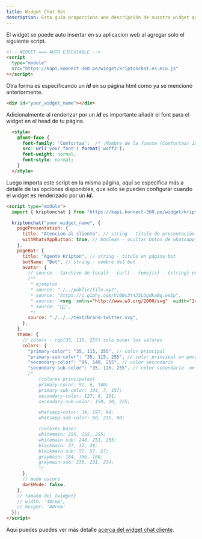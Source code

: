 ```yaml
---
title: Widget Chat Bot
description: Esta guía proporciona una descripción de nuestro widget que se implementa en su front-end.
---
```



El widget se puede auto insertar en su aplicacion web al agregar solo el siguiente script.


```html
<!-- WIDGET === AUTO EJECUTABLE -->
<script
  type="module"
  src="https://kapi.konnect-360.pe/widget/kriptonchat.es.min.js"
></script>
```

Otra forma es especificando un ***id*** en su página html como ya se mencionó anteriormente.

```html
<div id="your_widget_name"></div>
```

Adicionalmente al renderizar por un ***id*** es importante añadir el font para el widget en el head de tu página.

```html
  <style>
    @font-face {
      font-family: 'Comfortaa';  /* ¡Nombre de la fuente (Comfortaa) importante ! */
      src: url('your_font') format('woff2');
      font-weight: normal;
      font-style: normal;
    }
  </style>
```

Luego importa este script en la misma página, aquí se especifica más a detalle de las opciones disponibles, que solo se pueden configurar cuando el widget es renderizado por un ***id***.

```html
<script type="module">
  import { kriptonchat } from "https://kapi.konnect-360.pe/widget/kriptonchat.es.min.js";

  kriptonchat("your_widget_name", {
    pagePresentation: {
      title: "Atencion al cliente", // string - titulo de presentación
      withWhatsAppButton: true, // boolean - ocultar boton de whatsapp
    },
    pageBot: {
      title: "Agente Kripton", // string - titulo en página bot
      botName: "Bot", // string - nombre del bot
      avatar: {
        // source - {archivo de local} - {url} - {emojis} - {string} extensiones soportadas ["jpg", "jpeg", "png", "gif", "svg"]
        /**
         * ejemplos
         * source: "./../public/file.xyz",
         * source: "https://i.giphy.com/Vi0Ws3t4JSLOgdkaBq.webp",
         * source: `<svg  xmlns="http://www.w3.org/2000/svg"  width="24"  height="24"  viewBox="0 0 24 24"  fill="currentColor"  class="icon icon-tabler icons-tabler-filled icon-tabler-user"><path stroke="none" d="M0 0h24v24H0z" fill="none"/><path d="M12 2a5 5 0 1 1 -5 5l.005 -.217a5 5 0 0 1 4.995 -4.783z" /><path d="M14 14a5 5 0 0 1 5 5v1a2 2 0 0 1 -2 2h-10a2 2 0 0 1 -2 -2v-1a5 5 0 0 1 5 -5h4z" /></svg>`,
         * source: '🤗🤗',
         */
        source: "./../../test/brand-twitter.svg",
      },
    },
    theme: {
      // colors - rgb(35, 115, 255) solo poner los valores
      colors: {
        "primary-color": "35, 115, 255", // color principal
        "primary-sub-color": "35, 115, 255", // color principal un poco opaco {a criterio}
        "secondary-color": "86, 148, 255", // color secundario
        "secondary-sub-color": "35, 115, 255", // color secundario  un poco opaco {a criterio}
        /*
            (colores principales)
            primary-color: 92, 6, 140;
            primary-sub-color: 104, 7, 157;
            secondary-color: 127, 8, 191;
            secondary-sub-color: 150, 10, 225;

            whatsapp-color: 34, 197, 94;
            whatsapp-sub-color: 60, 215, 80;

            (colores base)
            whitemain: 255, 255, 255;
            whitemain-sub: 248, 251, 255;
            blackmain: 37, 37, 38;
            blackmain-sub: 57, 57, 57;
            graymain: 184, 186, 188;
            graymain-sub: 230, 231, 234;
            */
      },
      // modo oscuro
      darkMode: false,
    },
    // tamaño del {widget}
    // width: '40rem',
    // height: '40rem'
  });
</script>
```
Aqui puedes puedes ver más detalle [acerca del widget chat cliente](/guides/widgetcustomer/).
